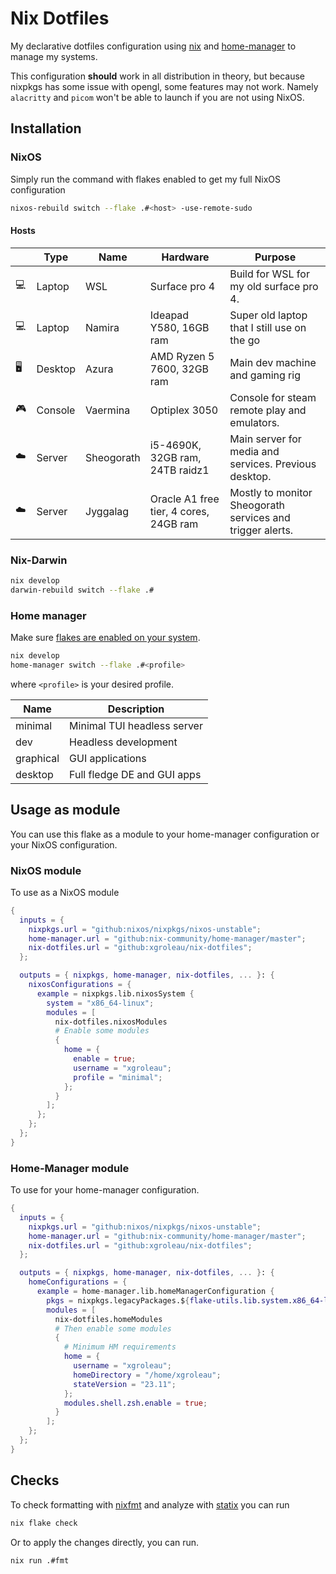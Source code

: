 # Nix Dotfiles

My declarative dotfiles configuration using [nix](https://nixos.org/) and [home-manager](https://github.com/nix-community/home-manager) to manage my systems.

This configuration **should** work in all distribution in theory, but because nixpkgs has some issue with opengl, some features may not work. Namely `alacritty` and `picom` won't be able to launch if you are not using NixOS.

## Installation

### NixOS

Simply run the command with flakes enabled to get my full NixOS configuration

 ```sh
 nixos-rebuild switch --flake .#<host> -use-remote-sudo
 ```

#### Hosts

||Type|Name|Hardware|Purpose|
|-|-|-|-|-|
|💻|Laptop|WSL|Surface pro 4|Build for WSL for my old surface pro 4.|
|💻|Laptop|Namira|Ideapad Y580, 16GB ram|Super old laptop that I still use on the go|
|🖥️|Desktop|Azura|AMD Ryzen 5 7600, 32GB ram|Main dev machine and gaming rig|
|🎮|Console|Vaermina|Optiplex 3050 | Console for steam remote play and emulators.
|☁️️|Server|Sheogorath|i5-4690K, 32GB ram, 24TB raidz1|Main server for media and services. Previous desktop.|
|☁️|Server|Jyggalag|Oracle A1 free tier, 4 cores, 24GB ram|Mostly to monitor Sheogorath services and trigger alerts.|

### Nix-Darwin

```sh
nix develop
darwin-rebuild switch --flake .#
```


### Home manager

Make sure [flakes are enabled on your system](https://nixos.wiki/wiki/Flakes#Installing_flakes). 

```sh
nix develop
home-manager switch --flake .#<profile>
```

where `<profile>` is your desired profile.

|Name|Description|
|-|-|
|minimal|Minimal TUI headless server|
|dev|Headless development|
|graphical|GUI applications|
|desktop|Full fledge DE and GUI apps|

## Usage as module

You can use this flake as a module to your home-manager configuration or your NixOS configuration.

### NixOS module

To use as a NixOS module

``` nix
{
  inputs = {
    nixpkgs.url = "github:nixos/nixpkgs/nixos-unstable";
    home-manager.url = "github:nix-community/home-manager/master";
    nix-dotfiles.url = "github:xgroleau/nix-dotfiles";
  };

  outputs = { nixpkgs, home-manager, nix-dotfiles, ... }: {
    nixosConfigurations = {
      example = nixpkgs.lib.nixosSystem {
        system = "x86_64-linux";
        modules = [
          nix-dotfiles.nixosModules
          # Enable some modules
          {
            home = {
              enable = true;
              username = "xgroleau";
              profile = "minimal";
            };
          }
        ];
      };
    };
  };
}
```

### Home-Manager module

To use for your home-manager configuration.

``` nix
{
  inputs = {
    nixpkgs.url = "github:nixos/nixpkgs/nixos-unstable";
    home-manager.url = "github:nix-community/home-manager/master";
    nix-dotfiles.url = "github:xgroleau/nix-dotfiles";
  };

  outputs = { nixpkgs, home-manager, nix-dotfiles, ... }: {
    homeConfigurations = {
      example = home-manager.lib.homeManagerConfiguration {
        pkgs = nixpkgs.legacyPackages.${flake-utils.lib.system.x86_64-linux};
        modules = [ 
          nix-dotfiles.homeModules
          # Then enable some modules
          {
            # Minimum HM requirements
            home = {
              username = "xgroleau";
              homeDirectory = "/home/xgroleau";
              stateVersion = "23.11";
            };
            modules.shell.zsh.enable = true;
          }
        ];
    };
  };
}
```

## Checks

To check formatting with [nixfmt](https://github.com/NixOS/nixfmt) and analyze with [statix](https://github.com/nerdypepper/statix) you can run

```sh
nix flake check
```

Or to apply the changes directly, you can run.

``` sh
nix run .#fmt
```
